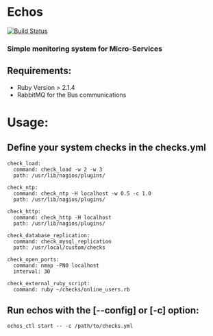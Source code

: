 
# Echos
[![Build Status](https://travis-ci.org/alaa/echos.svg?branch=master)](https://travis-ci.org/alaa/echos)

### Simple monitoring system for Micro-Services

## Requirements:
* Ruby Version > 2.1.4
* RabbitMQ for the Bus communications

# Usage:
## Define your system checks in the checks.yml
```
check_load:
  command: check_load -w 2 -w 3
  path: /usr/lib/nagios/plugins/

check_ntp:
  command: check_ntp -H localhost -w 0.5 -c 1.0
  path: /usr/lib/nagios/plugins/

check_http:
  command: check_http -H localhost
  path: /usr/lib/nagios/plugins/

check_database_replication:
  command: check_mysql_replication
  path: /usr/local/custom/checks

check_open_ports:
  command: nmap -PN0 localhost
  interval: 30

check_external_ruby_script:
  command: ruby ~/checks/online_users.rb
```

## Run echos with the [--config] or [-c] option:
```echos_ctl start -- -c /path/to/checks.yml```
